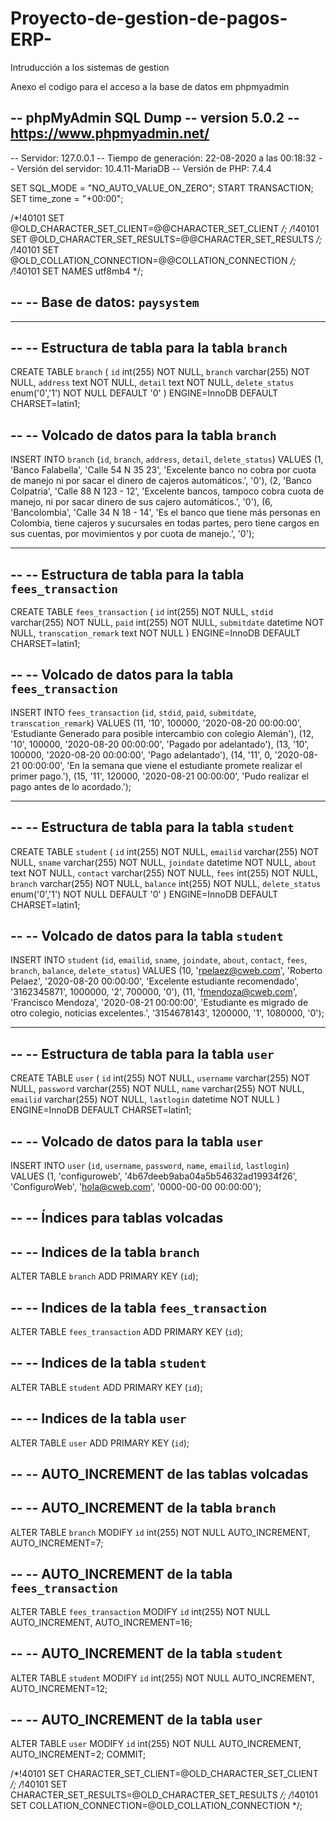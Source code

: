 # Proyecto-de-gestion-de-pagos-ERP-
Intruducción a los sistemas de gestion 

Anexo el codigo para el acceso a la base de datos em phpmyadmin 

-- phpMyAdmin SQL Dump
-- version 5.0.2
-- https://www.phpmyadmin.net/
--
-- Servidor: 127.0.0.1
-- Tiempo de generación: 22-08-2020 a las 00:18:32
-- Versión del servidor: 10.4.11-MariaDB
-- Versión de PHP: 7.4.4

SET SQL_MODE = "NO_AUTO_VALUE_ON_ZERO";
START TRANSACTION;
SET time_zone = "+00:00";


/*!40101 SET @OLD_CHARACTER_SET_CLIENT=@@CHARACTER_SET_CLIENT */;
/*!40101 SET @OLD_CHARACTER_SET_RESULTS=@@CHARACTER_SET_RESULTS */;
/*!40101 SET @OLD_COLLATION_CONNECTION=@@COLLATION_CONNECTION */;
/*!40101 SET NAMES utf8mb4 */;

--
-- Base de datos: `paysystem`
--

-- --------------------------------------------------------

--
-- Estructura de tabla para la tabla `branch`
--

CREATE TABLE `branch` (
  `id` int(255) NOT NULL,
  `branch` varchar(255) NOT NULL,
  `address` text NOT NULL,
  `detail` text NOT NULL,
  `delete_status` enum('0','1') NOT NULL DEFAULT '0'
) ENGINE=InnoDB DEFAULT CHARSET=latin1;

--
-- Volcado de datos para la tabla `branch`
--

INSERT INTO `branch` (`id`, `branch`, `address`, `detail`, `delete_status`) VALUES
(1, 'Banco Falabella', 'Calle 54 N 35 23', 'Excelente banco no cobra por cuota de manejo ni por sacar el dinero de cajeros automáticos.', '0'),
(2, 'Banco Colpatria', 'Calle 88 N 123 - 12', 'Excelente bancos, tampoco cobra cuota de manejo, ni por sacar dinero de sus cajero automáticos.', '0'),
(6, 'Bancolombia', 'Calle 34 N 18 - 14', 'Es el banco que tiene más personas en Colombia, tiene cajeros y sucursales en todas partes, pero tiene cargos en sus cuentas, por movimientos y por cuota de manejo.', '0');

-- --------------------------------------------------------

--
-- Estructura de tabla para la tabla `fees_transaction`
--

CREATE TABLE `fees_transaction` (
  `id` int(255) NOT NULL,
  `stdid` varchar(255) NOT NULL,
  `paid` int(255) NOT NULL,
  `submitdate` datetime NOT NULL,
  `transcation_remark` text NOT NULL
) ENGINE=InnoDB DEFAULT CHARSET=latin1;

--
-- Volcado de datos para la tabla `fees_transaction`
--

INSERT INTO `fees_transaction` (`id`, `stdid`, `paid`, `submitdate`, `transcation_remark`) VALUES
(11, '10', 100000, '2020-08-20 00:00:00', 'Estudiante Generado para posible intercambio con colegio Alemán'),
(12, '10', 100000, '2020-08-20 00:00:00', 'Pagado por adelantado'),
(13, '10', 100000, '2020-08-20 00:00:00', 'Pago adelantado'),
(14, '11', 0, '2020-08-21 00:00:00', 'En la semana que viene el estudiante promete realizar el primer pago.'),
(15, '11', 120000, '2020-08-21 00:00:00', 'Pudo realizar el pago antes de lo acordado.');

-- --------------------------------------------------------

--
-- Estructura de tabla para la tabla `student`
--

CREATE TABLE `student` (
  `id` int(255) NOT NULL,
  `emailid` varchar(255) NOT NULL,
  `sname` varchar(255) NOT NULL,
  `joindate` datetime NOT NULL,
  `about` text NOT NULL,
  `contact` varchar(255) NOT NULL,
  `fees` int(255) NOT NULL,
  `branch` varchar(255) NOT NULL,
  `balance` int(255) NOT NULL,
  `delete_status` enum('0','1') NOT NULL DEFAULT '0'
) ENGINE=InnoDB DEFAULT CHARSET=latin1;

--
-- Volcado de datos para la tabla `student`
--

INSERT INTO `student` (`id`, `emailid`, `sname`, `joindate`, `about`, `contact`, `fees`, `branch`, `balance`, `delete_status`) VALUES
(10, 'rpelaez@cweb.com', 'Roberto Pelaez', '2020-08-20 00:00:00', 'Excelente estudiante recomendado', '3162345871', 1000000, '2', 700000, '0'),
(11, 'fmendoza@cweb.com', 'Francisco Mendoza', '2020-08-21 00:00:00', 'Estudiante es migrado de otro colegio, noticias excelentes.', '3154678143', 1200000, '1', 1080000, '0');

-- --------------------------------------------------------

--
-- Estructura de tabla para la tabla `user`
--

CREATE TABLE `user` (
  `id` int(255) NOT NULL,
  `username` varchar(255) NOT NULL,
  `password` varchar(255) NOT NULL,
  `name` varchar(255) NOT NULL,
  `emailid` varchar(255) NOT NULL,
  `lastlogin` datetime NOT NULL
) ENGINE=InnoDB DEFAULT CHARSET=latin1;

--
-- Volcado de datos para la tabla `user`
--

INSERT INTO `user` (`id`, `username`, `password`, `name`, `emailid`, `lastlogin`) VALUES
(1, 'configuroweb', '4b67deeb9aba04a5b54632ad19934f26', 'ConfiguroWeb', 'hola@cweb.com', '0000-00-00 00:00:00');

--
-- Índices para tablas volcadas
--

--
-- Indices de la tabla `branch`
--
ALTER TABLE `branch`
  ADD PRIMARY KEY (`id`);

--
-- Indices de la tabla `fees_transaction`
--
ALTER TABLE `fees_transaction`
  ADD PRIMARY KEY (`id`);

--
-- Indices de la tabla `student`
--
ALTER TABLE `student`
  ADD PRIMARY KEY (`id`);

--
-- Indices de la tabla `user`
--
ALTER TABLE `user`
  ADD PRIMARY KEY (`id`);

--
-- AUTO_INCREMENT de las tablas volcadas
--

--
-- AUTO_INCREMENT de la tabla `branch`
--
ALTER TABLE `branch`
  MODIFY `id` int(255) NOT NULL AUTO_INCREMENT, AUTO_INCREMENT=7;

--
-- AUTO_INCREMENT de la tabla `fees_transaction`
--
ALTER TABLE `fees_transaction`
  MODIFY `id` int(255) NOT NULL AUTO_INCREMENT, AUTO_INCREMENT=16;

--
-- AUTO_INCREMENT de la tabla `student`
--
ALTER TABLE `student`
  MODIFY `id` int(255) NOT NULL AUTO_INCREMENT, AUTO_INCREMENT=12;

--
-- AUTO_INCREMENT de la tabla `user`
--
ALTER TABLE `user`
  MODIFY `id` int(255) NOT NULL AUTO_INCREMENT, AUTO_INCREMENT=2;
COMMIT;

/*!40101 SET CHARACTER_SET_CLIENT=@OLD_CHARACTER_SET_CLIENT */;
/*!40101 SET CHARACTER_SET_RESULTS=@OLD_CHARACTER_SET_RESULTS */;
/*!40101 SET COLLATION_CONNECTION=@OLD_COLLATION_CONNECTION */;
